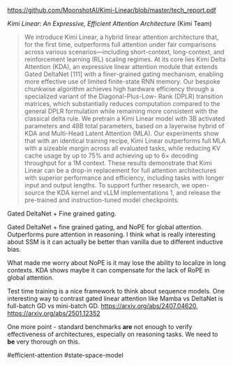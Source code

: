 https://github.com/MoonshotAI/Kimi-Linear/blob/master/tech_report.pdf

*Kimi Linear: An Expressive, Efficient Attention Architecture* (Kimi Team)

> We introduce Kimi Linear, a hybrid linear attention architecture that, for the first time, outperforms full attention under fair comparisons across various scenarios—including short-context, long-context, and reinforcement learning (RL) scaling regimes. At its core lies Kimi Delta Attention (KDA), an expressive linear attention module that extends Gated DeltaNet [111] with a finer-grained gating mechanism, enabling more effective use of limited finite-state RNN memory. Our bespoke chunkwise algorithm achieves high hardware efficiency through a specialized variant of the Diagonal-Plus-Low- Rank (DPLR) transition matrices, which substantially reduces computation compared to the general DPLR formulation while remaining more consistent with the classical delta rule. We pretrain a Kimi Linear model with 3B activated parameters and 48B total parameters, based on a layerwise hybrid of KDA and Multi-Head Latent Attention (MLA). Our experiments show that with an identical training recipe, Kimi Linear outperforms full MLA with a sizeable margin across all evaluated tasks, while reducing KV cache usage by up to 75% and achieving up to 6× decoding throughput for a 1M context. These results demonstrate that Kimi Linear can be a drop-in replacement for full attention architectures with superior performance and efficiency, including tasks with longer input and output lengths. To support further research, we open-source the KDA kernel and vLLM implementations 1, and release the pre-trained and instruction-tuned model checkpoints. 

Gated DeltaNet + Fine grained gating. 

Gated DeltaNet + fine grained gating, and NoPE for global attention. Outperforms pure attention in reasoning. I think what is really interesting about SSM is it can actually be better than vanilla due to different inductive bias.

What made me worry about NoPE is it may lose the ability to localize in long contexts. KDA shows maybe it can compensate for the lack of RoPE in global attention.

Test time training is a nice framework to think about sequence models. One interesting way to contrast gated linear attention like Mamba vs DeltaNet is full-batch GD vs mini-batch GD. https://arxiv.org/abs/2407.04620, https://arxiv.org/abs/2501.12352

One more point - standard benchmarks **are** not enough to verify effectiveness of architectures, especially on reasoning tasks. We need to **be** very thorough on this.

#efficient-attention #state-space-model 